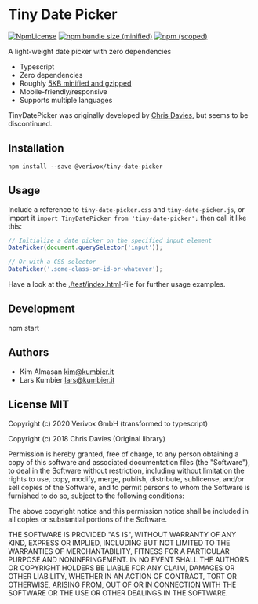 # Tiny Date Picker

[![NpmLicense](https://img.shields.io/npm/l/@verivox/tiny-date-picker.svg?style=flat-square)](https://www.npmjs.com/package/@verivox/tiny-date-picker)
[![npm bundle size (minified)](https://img.shields.io/bundlephobia/min/@verivox/tiny-date-picker.svg?style=flat-square)](https://www.npmjs.com/package/@verivox/tiny-date-picker)
[![npm (scoped)](https://img.shields.io/npm/v/@verivox/tiny-date-picker.svg?style=flat-square)](https://www.npmjs.com/package/@verivox/tiny-date-picker)

A light-weight date picker with zero dependencies

- Typescript
- Zero dependencies
- Roughly [5KB minified and gzipped](https://bundlephobia.com/result?p=@verivox/tiny-date-picker)
- Mobile-friendly/responsive
- Supports multiple languages

TinyDatePicker was originally developed by [Chris Davies](https://github.com/chrisdavies/tiny-date-picker), but seems to be discontinued.


## Installation

    npm install --save @verivox/tiny-date-picker


## Usage

Include a reference to `tiny-date-picker.css` and `tiny-date-picker.js`, or import it `import TinyDatePicker from 'tiny-date-picker';` then call it like this:

```javascript
// Initialize a date picker on the specified input element
DatePicker(document.querySelector('input'));

// Or with a CSS selector
DatePicker('.some-class-or-id-or-whatever');
```

Have a look at the [./test/index.html](./test/index.html)-file for further usage examples.


## Development

npm start

## Authors

* Kim Almasan <kim@kumbier.it>
* Lars Kumbier <lars@kumbier.it>


## License MIT

Copyright (c) 2020 Verivox GmbH (transformed to typescript)

Copyright (c) 2018 Chris Davies (Original library)

Permission is hereby granted, free of charge, to any person
obtaining a copy of this software and associated documentation
files (the "Software"), to deal in the Software without
restriction, including without limitation the rights to use,
copy, modify, merge, publish, distribute, sublicense, and/or sell
copies of the Software, and to permit persons to whom the
Software is furnished to do so, subject to the following
conditions:

The above copyright notice and this permission notice shall be
included in all copies or substantial portions of the Software.

THE SOFTWARE IS PROVIDED "AS IS", WITHOUT WARRANTY OF ANY KIND,
EXPRESS OR IMPLIED, INCLUDING BUT NOT LIMITED TO THE WARRANTIES
OF MERCHANTABILITY, FITNESS FOR A PARTICULAR PURPOSE AND
NONINFRINGEMENT. IN NO EVENT SHALL THE AUTHORS OR COPYRIGHT
HOLDERS BE LIABLE FOR ANY CLAIM, DAMAGES OR OTHER LIABILITY,
WHETHER IN AN ACTION OF CONTRACT, TORT OR OTHERWISE, ARISING
FROM, OUT OF OR IN CONNECTION WITH THE SOFTWARE OR THE USE OR
OTHER DEALINGS IN THE SOFTWARE.
